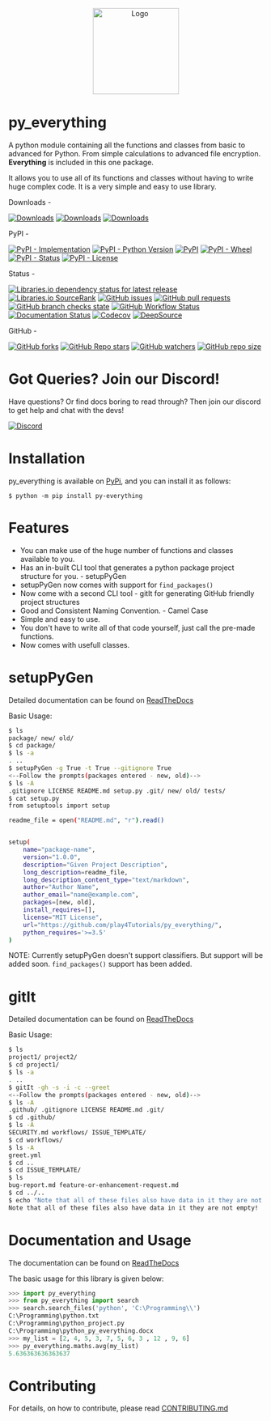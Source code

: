 <p align="center">

<img width="170px" height="170px" src="https://raw.githubusercontent.com/pybash1/py_everything/master/extra/logo.png" alt="Logo">

</p>

# py_everything

A python module containing all the functions and classes from basic to advanced for Python. From simple calculations  to advanced file encryption. **Everything** is included in this one package.

It allows you to use all of its functions and classes without having to write huge complex code. It is a very simple and easy to use library. 

Downloads - 

[![Downloads](https://pepy.tech/badge/py-everything)](https://pypi.org/project/py-everything)
[![Downloads](https://pepy.tech/badge/py-everything/month)](https://pypi.org/project/py-everything)
[![Downloads](https://pepy.tech/badge/py-everything/week)](https://pypi.org/project/py-everything)

PyPI - 

[![PyPI - Implementation](https://img.shields.io/pypi/implementation/py-everything?logo=python&logoColor=yellow)](https://pypi.org/project/py-everything)
[![PyPI - Python Version](https://img.shields.io/pypi/pyversions/py-everything?logo=pypi&logoColor=green)](https://pypi.org/project/py-everything)
[![PyPI](https://img.shields.io/pypi/v/py-everything?logo=pypi&logoColor=green)](https://pypi.org/project/py-everything)
[![PyPI - Wheel](https://img.shields.io/pypi/wheel/py-everything)](https://pypi.org/project/py-everything)
[![PyPI - Status](https://img.shields.io/pypi/status/py-everything)](https://pypi.org/project/py-everything)
[![PyPI - License](https://img.shields.io/pypi/l/py-everything?color=success)](https://pypi.org/project/py-everything)

Status - 

[![Libraries.io dependency status for latest release](https://img.shields.io/librariesio/release/pypi/py-everything)](https://libraries.io/pypi/py-everything)
[![Libraries.io SourceRank](https://img.shields.io/librariesio/sourcerank/pypi/py-everything)](https://libraries.io/pypi/py-everything)
[![GitHub issues](https://img.shields.io/github/issues/pybash1/py_everything)](https://github.com/pybash1/py_everything/issues)
[![GitHub pull requests](https://img.shields.io/github/issues-pr/pybash1/py_everything)](https://github.com/pybash1/py_everything/pulls)
[![GitHub branch checks state](https://img.shields.io/github/checks-status/pybash1/py_everything/master)](https://github.com/pybash1/py_everything)
[![GitHub Workflow Status](https://img.shields.io/github/workflow/status/pybash1/py_everything/Test%20Package)](https://github.com/pybash1/py_everything)
[![Documentation Status](https://readthedocs.org/projects/py-everything/badge/?version=latest)](https://py-everything.readthedocs.io/en/latest/?badge=latest)
[![Codecov](https://img.shields.io/codecov/c/github/pybash1/py_everything)]()
[![DeepSource](https://deepsource.io/gh/pybash1/py_everything.svg/?label=active+issues&show_trend=true)](https://deepsource.io/gh/pybash1/py_everything/?ref=repository-badge)

GitHub - 

[![GitHub forks](https://img.shields.io/github/forks/pybash1/py_everything?style=social)](https://github.com/pybash1/py_everything/network)
[![GitHub Repo stars](https://img.shields.io/github/stars/pybash1/py_everything?style=social)](https://github.com/pybash1/py_everything/stargazers)
[![GitHub watchers](https://img.shields.io/github/watchers/pybash1/py_everything?style=social)](https://github.com/pybash1/py_everything)
[![GitHub repo size](https://img.shields.io/github/repo-size/pybash1/py_everything?logo=github)](https://github.com/pybash1/py_everything)

# Got Queries? Join our Discord!
Have questions? Or find docs boring to read through? Then join our discord to get help and chat with the devs!

[![Discord](https://img.shields.io/discord/838378704673308683)](https://discord.gg/DUeaUDxC7t)

# Installation

py_everything is available on [PyPi](https://pypi.org/project/py-everything), and you can install it as follows:

`$ python -m pip install py-everything`

# Features

- You can make use of the huge number of functions and classes available to you.
- Has an in-built CLI tool that generates a python package project structure for you. - setupPyGen
- setupPyGen now comes with support for `find_packages()`
- Now come with a second CLI tool - gitIt for generating GitHub friendly project structures
- Good and Consistent Naming Convention. - Camel Case
- Simple and easy to use.
- You don't have to write all of that code yourself, just call the pre-made functions.
- Now comes with usefull classes.

# setupPyGen

Detailed documentation can be found on [ReadTheDocs](https://py-everything.readthedocs.io/en/latest/setupPyGen.html)

Basic Usage:

```bash
$ ls
package/ new/ old/
$ cd package/
$ ls -a
. ..
$ setupPyGen -g True -t True --gitignore True
<--Follow the prompts(packages entered - new, old)-->
$ ls -A
.gitignore LICENSE README.md setup.py .git/ new/ old/ tests/
$ cat setup.py
from setuptools import setup

readme_file = open("README.md", "r").read()


setup(
    name="package-name",
    version="1.0.0",
    description="Given Project Description",
    long_description=readme_file,
    long_description_content_type="text/markdown",
    author="Author Name",
    author_email="name@example.com",
    packages=[new, old],
    install_requires=[],
    license="MIT License",
    url="https://github.com/play4Tutorials/py_everything/",
    python_requires='>=3.5'
)
```

NOTE: Currently setupPyGen doesn't support classifiers. But support will be added soon. `find_packages()` support has been added.

# gitIt

Detailed documentation can be found on [ReadTheDocs](https://py-everything.readthedocs.io/en/latest/gitIt.html)

Basic Usage:

```bash
$ ls
project1/ project2/
$ cd project1/
$ ls -a
. ..
$ gitIt -gh -s -i -c --greet
<--Follow the prompts(packages entered - new, old)-->
$ ls -A
.github/ .gitignore LICENSE README.md .git/ 
$ cd .github/
$ ls -A
SECURITY.md workflows/ ISSUE_TEMPLATE/
$ cd workflows/
$ ls -A
greet.yml
$ cd ..
$ cd ISSUE_TEMPLATE/
$ ls
bug-report.md feature-or-enhancement-request.md
$ cd ../..
$ echo "Note that all of these files also have data in it they are not empty!"
Note that all of these files also have data in it they are not empty!
```

# Documentation and Usage

The documentation can be found on [ReadTheDocs](https://py-everything.readthedocs.io/en/latest/)


The basic usage for this library is given below:

```python
>>> import py_everything
>>> from py_everything import search
>>> search.search_files('python', 'C:\Programming\\')
C:\Programming\python.txt
C:\Programming\python_project.py
C:\Programming\python_py_everything.docx
>>> my_list = [2, 4, 5, 3, 7, 5, 6, 3 , 12 , 9, 6]
>>> py_everything.maths.avg(my_list)
5.636363636363637
```
# Contributing

For details, on how to contribute, please read [CONTRIBUTING.md](https://github.com/play4Tutorials/py_everything/tree/master/CONTRIBUTING.md)
